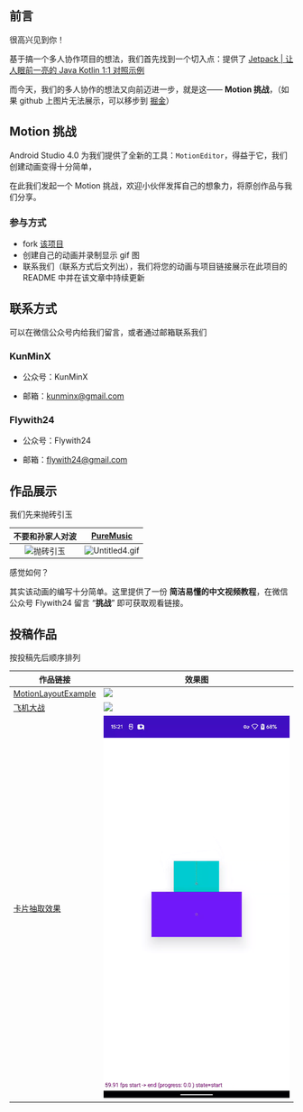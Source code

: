 ## 前言



很高兴见到你！



基于搞一个多人协作项目的想法，我们首先找到一个切入点：提供了 [Jetpack | 让人眼前一亮的 Java Kotlin 1:1 对照示例](https://juejin.im/post/5edf3397e51d4578587769ca)



而今天，我们的多人协作的想法又向前迈进一步，就是这—— **Motion 挑战**，（如果 github 上图片无法展示，可以移步到 [掘金](https://juejin.im/post/5ee71571f265da76f0169aaf)）



## Motion 挑战

Android Studio 4.0 为我们提供了全新的工具：`MotionEditor`，得益于它，我们创建动画变得十分简单，

在此我们发起一个 Motion 挑战，欢迎小伙伴发挥自己的想象力，将原创作品与我们分享。


### 参与方式

- fork [该项目](https://github.com/Jetpack-Missionary/MotionChallenge)
- 创建自己的动画并录制显示 gif 图
- 联系我们（联系方式后文列出），我们将您的动画与项目链接展示在此项目的 README 中并在该文章中持续更新



## 联系方式

可以在微信公众号内给我们留言，或者通过邮箱联系我们



### KunMinX

- 公众号：KunMinX

- 邮箱：kunminx@gmail.com

### Flywith24

- 公众号：Flywith24

- 邮箱：flywith24@gmail.com



## 作品展示

我们先来抛砖引玉

|                       不要和孙家人对波                       | [PureMusic](https://github.com/KunMinX/Jetpack-MVVM-Best-Practice) |
| :----------------------------------------------------------: | :----------------------------------------------------------: |
| ![抛砖引玉](https://i.loli.net/2020/06/13/jkbmED8YTxGZF4r.gif) | ![Untitled4.gif](https://i.loli.net/2020/07/28/BZoj1n4dSQYFbkc.gif) |





感觉如何？

其实该动画的编写十分简单。这里提供了一份 **简洁易懂的中文视频教程**，在微信公众号 Flywith24 留言 “**挑战**” 即可获取观看链接。



## 投稿作品

按投稿先后顺序排列

| 作品链接   | 效果图           |
| -------- | ------------------------------------------------------ |
| [MotionLayoutExample](https://github.com/LGD2009/MotionLayoutExample)               |   ![](https://camo.githubusercontent.com/46eac44ae95fc53e32e104750d0984823a0ede5acdd729880956388e548db033/68747470733a2f2f696d672d626c6f672e6373646e696d672e636e2f32303139303730333133343431313539362e676966)      |
| [飞机大战](https://github.com/NameZIKANG/-MotionLayoutDemo) | ![](https://i.loli.net/2020/07/27/wNsGBDF6RimS1Vt.gif) |
| [卡片抽取效果](https://github.com/8kEatRadish/MotionChallenge) | ![](https://raw.githubusercontent.com/8kEatRadish/MotionChallenge/master/device-2022-03-30-152117.gif) |









